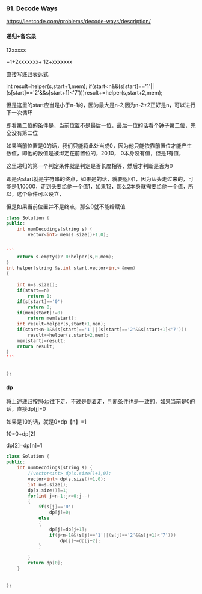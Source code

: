 ###	91. Decode Ways

https://leetcode.com/problems/decode-ways/description/

####	递归+备忘录

12xxxxx

=1+2xxxxxxx+ 12+xxxxxxx

直接写递归表达式

 int result=helper(s,start+1,mem);
​    if(start<n&&(s[start]=='1'||(s[start]=='2'&&s[start+1]<'7')))
​        result+=helper(s,start+2,mem);

但是这里的start应当是小于n-1的，因为最大是n-2,因为n-2+2正好是n，可以进行下一次循环

即看第二位的条件是，当前位置不是最后一位，最后一位的话看个锤子第二位，完全没有第二位

如果当前位置是0的话，我们只能将此处当成0，因为他只能依靠前置位才能产生数值，即他的数值是被绑定在前置位的，20,10， 0本身没有值，但是1有值，

这里递归的第一个判定条件就是判定是否长度相等，然后才判断是否为0

即是否start就是字符串的终点，如果是的话，就要返回1，因为从头走过来的，可能是1,10000，走到头要给他一个值1，如果12，那么2本身就需要给他一个值，所以，这个条件可以设立，

但是如果当前位置并不是终点，那么0就不能给赋值

```c++
class Solution {
public:
    int numDecodings(string s) {
        vector<int> mem(s.size()+1,0);
   

​```
    return s.empty()? 0:helper(s,0,mem);
}
int helper(string &s,int start,vector<int> &mem)
{
    
    int n=s.size();
    if(start==n)
        return 1;
    if(s[start]=='0')
        return 0;
    if(mem[start]!=0)
        return mem[start];
    int result=helper(s,start+1,mem);
    if(start<n-1&&(s[start]=='1'||(s[start]=='2'&&s[start+1]<'7')))
        result+=helper(s,start+2,mem);
    mem[start]=result;
    return result;
}
​```


};
```

####	dp

将上述递归按照dp往下走，不过是倒着走，判断条件也是一致的，如果当前是0的话，直接dp[j]=0

如果是10的话，就是0+dp【n】=1

10=0+dp[2]

dp[2]=dp[n]=1

```c++
class Solution {
public:
    int numDecodings(string s) {
        //vector<int> dp(s.size()+1,0);
        vector<int> dp(s.size()+1,0);
        int n=s.size();
        dp[s.size()]=1;
        for(int j=n-1;j>=0;j--)
        {
            if(s[j]=='0')
                dp[j]=0;
            else
            {
                dp[j]=dp[j+1];
                if(j<n-1&&(s[j]=='1'||(s[j]=='2'&&s[j+1]<'7')))
                    dp[j]+=dp[j+2];
            }
            
        }
        return dp[0];
    }
    
   
};
```

